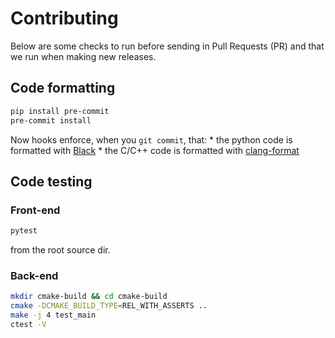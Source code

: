 # Contributing

Below are some checks to run before sending in Pull Requests (PR) and that we run 
when making new releases.

## Code formatting

```sh
pip install pre-commit
pre-commit install
```

Now hooks enforce, when you `git commit`, that:
    * the python code is formatted with [Black](https://github.com/psf/black>) 
    * the C/C++ code is formatted with [clang-format](https://clang.llvm.org/docs/ClangFormat.html)

## Code testing

### Front-end
```sh
pytest
```

from the root source dir.

### Back-end

```sh
mkdir cmake-build && cd cmake-build
cmake -DCMAKE_BUILD_TYPE=REL_WITH_ASSERTS ..
make -j 4 test_main
ctest -V
```
